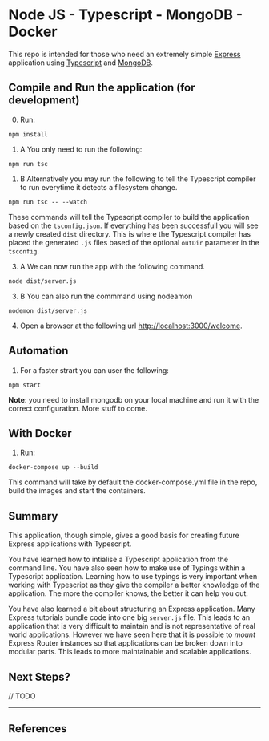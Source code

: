 # Node JS - Typescript - MongoDB - Docker

This repo is intended for those who need an extremely simple [Express][1] application using [Typescript][2] and [MongoDB][3].

## Compile and Run the application (for development)

0. Run: 

```
npm install 
``` 

1. A You only need to run the following:

```
npm run tsc
```

1. B Alternatively you may run the following to tell the Typescript compiler to run everytime it detects a filesystem change.

```
npm run tsc -- --watch
```

These commands will tell the Typescript compiler to build the application based on the `tsconfig.json`.
If everything has been successfull you will see a newly created `dist` directory.
This is where the Typescript compiler has placed the generated `.js` files based of the optional `outDir` parameter in the `tsconfig`.

3. A We can now run the app with the following command.

```
node dist/server.js
```

3. B You can also run the commmand using nodeamon

```
nodemon dist/server.js
```

4. Open a browser at the following url [http://localhost:3000/welcome](http://localhost:3000/welcome).

## Automation 

1. For a faster strart you can user the following: 

```
npm start
```

**Note**: you need to install mongodb on your local machine and run it with the correct configuration. More stuff to come. 

## With Docker 

1. Run: 

```
docker-compose up --build 
```

This command will take by default the docker-compose.yml file in the repo, build the images and start the containers. 

## Summary

This application, though simple, gives a good basis for creating future Express applications with Typescript.

You have learned how to intialise a Typescript application from the command line.
You have also seen how to make use of Typings within a Typescript application.
Learning how to use typings is very important when working with Typescript as they give the compiler a better knowledge of the application.
The more the compiler knows, the better it can help you out.

You have also learned a bit about structuring an Express application.
Many Express tutorials bundle code into one big `server.js` file.
This leads to an application that is very difficult to maintain and is not representative of real world applications.
However we have seen here that it is possible to _mount_ Express Router instances so that applications can be broken down into modular parts.
This leads to more maintainable and scalable applications.

## Next Steps?

// TODO

---
## References

[1]: http://expressjs.com/
[2]: https://www.typescriptlang.org/
[3]: https://www.mongodb.com/
